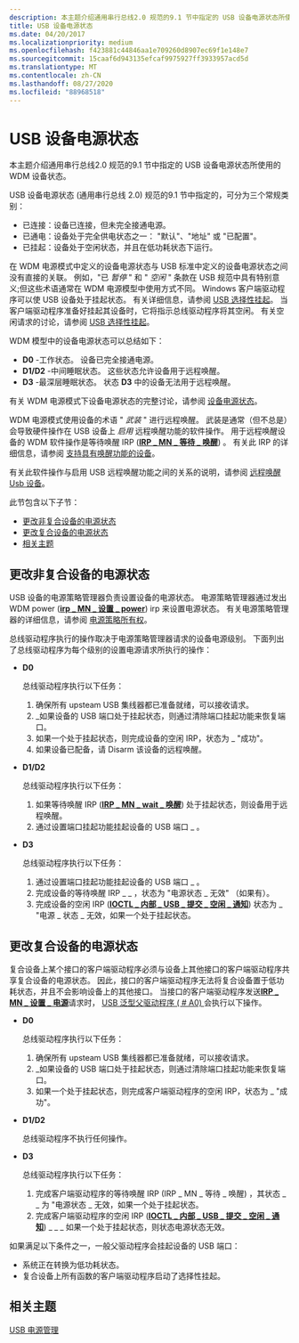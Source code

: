 ```yaml
---
description: 本主题介绍通用串行总线2.0 规范的9.1 节中指定的 USB 设备电源状态所使用的 WDM 设备状态。
title: USB 设备电源状态
ms.date: 04/20/2017
ms.localizationpriority: medium
ms.openlocfilehash: f423881c44846aa1e709260d8907ec69f1e148e7
ms.sourcegitcommit: 15caaf6d943135efcaf9975927ff3933957acd5d
ms.translationtype: MT
ms.contentlocale: zh-CN
ms.lasthandoff: 08/27/2020
ms.locfileid: "88968518"
---
```

# <a name="usb-device-power-states"></a>USB 设备电源状态


本主题介绍通用串行总线2.0 规范的9.1 节中指定的 USB 设备电源状态所使用的 WDM 设备状态。

USB 设备电源状态 (通用串行总线 2.0) 规范的9.1 节中指定的，可分为三个常规类别：

-   已连接：设备已连接，但未完全接通电源。
-   已通电：设备处于完全供电状态之一： "默认"、"地址" 或 "已配置"。
-   已挂起：设备处于空闲状态，并且在低功耗状态下运行。

在 WDM 电源模式中定义的设备电源状态与 USB 标准中定义的设备电源状态之间没有直接的关联。 例如，"已 *暂停* " 和 " *空闲* " 条款在 USB 规范中具有特别意义;但这些术语通常在 WDM 电源模型中使用方式不同。 Windows 客户端驱动程序可以使 USB 设备处于挂起状态。 有关详细信息，请参阅 [USB 选择性挂起](usb-selective-suspend.md)。 当客户端驱动程序准备好挂起其设备时，它将指示总线驱动程序将其空闲。 有关空闲请求的讨论，请参阅 [USB 选择性挂起](usb-selective-suspend.md)。

WDM 模型中的设备电源状态可以总结如下：

-   **D0** -工作状态。 设备已完全接通电源。
-   **D1/D2** -中间睡眠状态。 这些状态允许设备用于远程唤醒。
-   **D3** -最深层睡眠状态。 状态 **D3** 中的设备无法用于远程唤醒。

有关 WDM 电源模式下设备电源状态的完整讨论，请参阅 [设备电源状态](https://docs.microsoft.com/windows-hardware/drivers/kernel/device-power-states)。

WDM 电源模式使用设备的术语 " *武装* " 进行远程唤醒。 武装是通常（但不总是）会导致硬件操作在 USB 设备上 *启用* 远程唤醒功能的软件操作。 用于远程唤醒设备的 WDM 软件操作是等待唤醒 IRP ([**IRP \_ MN \_ 等待 \_ 唤醒**](https://docs.microsoft.com/windows-hardware/drivers/kernel/irp-mn-wait-wake)) 。 有关此 IRP 的详细信息，请参阅 [支持具有唤醒功能的设备](https://docs.microsoft.com/windows-hardware/drivers/kernel/supporting-devices-that-have-wake-up-capabilities)。

有关此软件操作与启用 USB 远程唤醒功能之间的关系的说明，请参阅 [远程唤醒 Usb 设备](remote-wakeup-of-usb-devices.md)。

此节包含以下子节：

-   [更改非复合设备的电源状态](#changing-the-power-state-of-a-non-composite-device)
-   [更改复合设备的电源状态](#changing-the-power-state-of-a-composite-device)
-   [相关主题](#related-topics)

## <a name="changing-the-power-state-of-a-non-composite-device"></a>更改非复合设备的电源状态


USB 设备的电源策略管理器负责设置设备的电源状态。 电源策略管理器通过发出 WDM power ([**irp \_ MN \_ 设置 \_ power**](https://docs.microsoft.com/windows-hardware/drivers/kernel/irp-mn-set-power)) irp 来设置电源状态。 有关电源策略管理器的详细信息，请参阅 [电源策略所有权](https://docs.microsoft.com/windows-hardware/drivers/wdf/power-policy-ownership)。

总线驱动程序执行的操作取决于电源策略管理器请求的设备电源级别。 下面列出了总线驱动程序为每个级别的设置电源请求所执行的操作：

-   **D0**

    总线驱动程序执行以下任务：

    1.  确保所有 upsteam USB 集线器都已准备就绪，可以接收请求。
    2.  \_如果设备的 USB 端口处于挂起状态，则通过清除端口挂起功能来恢复端口。
    3.  如果一个处于挂起状态，则完成设备的空闲 IRP，状态为 \_ "成功"。
    4.  如果设备已配备，请 Disarm 该设备的远程唤醒。
-   **D1/D2**

    总线驱动程序执行以下任务：

    1.  如果等待唤醒 IRP ([**IRP \_ MN \_ wait \_ 唤醒**](https://docs.microsoft.com/windows-hardware/drivers/kernel/irp-mn-wait-wake)) 处于挂起状态，则设备用于远程唤醒。
    2.  通过设置端口挂起功能挂起设备的 USB 端口 \_ 。
-   **D3**

    总线驱动程序执行以下任务：

    1.  通过设置端口挂起功能挂起设备的 USB 端口 \_ 。
    2.  完成设备的等待唤醒 IRP \_ \_ ，状态为 "电源状态 \_ 无效" （如果有）。
    3.  完成设备的空闲 IRP ([**IOCTL \_ 内部 \_ USB \_ 提交 \_ 空闲 \_ 通知**](https://docs.microsoft.com/windows-hardware/drivers/ddi/usbioctl/ni-usbioctl-ioctl_internal_usb_submit_idle_notification)) 状态为 \_ "电源 \_ 状态 \_ 无效，如果一个处于挂起状态。

## <a name="changing-the-power-state-of-a-composite-device"></a>更改复合设备的电源状态


复合设备上某个接口的客户端驱动程序必须与设备上其他接口的客户端驱动程序共享复合设备的电源状态。 因此，接口的客户端驱动程序无法将复合设备置于低功耗状态，并且不会影响设备上的其他接口。 当接口的客户端驱动程序发送[**IRP \_ MN \_ 设置 \_ 电源**](https://docs.microsoft.com/windows-hardware/drivers/kernel/irp-mn-set-power)请求时， [USB 泛型父驱动程序 ( # A0) ](usb-common-class-generic-parent-driver.md)会执行以下操作。

-   **D0**

    总线驱动程序执行以下任务：

    1.  确保所有 upsteam USB 集线器都已准备就绪，可以接收请求。
    2.  \_如果设备的 USB 端口处于挂起状态，则通过清除端口挂起功能来恢复端口。
    3.  如果一个处于挂起状态，则完成客户端驱动程序的空闲 IRP，状态为 \_ "成功"。
-   **D1/D2**

    总线驱动程序不执行任何操作。

-   **D3**

    总线驱动程序执行以下任务：

    1.  完成客户端驱动程序的等待唤醒 IRP (IRP \_ MN \_ 等待 \_ 唤醒) ，其状态 \_ \_ 为 "电源状态 \_ 无效，如果一个处于挂起状态。
    2.  完成客户端驱动程序的空闲 IRP ([**IOCTL \_ 内部 \_ USB \_ 提交 \_ 空闲 \_ 通知**](https://docs.microsoft.com/windows-hardware/drivers/ddi/usbioctl/ni-usbioctl-ioctl_internal_usb_submit_idle_notification)) \_ \_ \_ 如果一个处于挂起状态，则状态电源状态无效。

如果满足以下条件之一，一般父驱动程序会挂起设备的 USB 端口：

-   系统正在转换为低功耗状态。
-   复合设备上所有函数的客户端驱动程序启动了选择性挂起。

## <a name="related-topics"></a>相关主题
[USB 电源管理](usb-power-management.md)  



